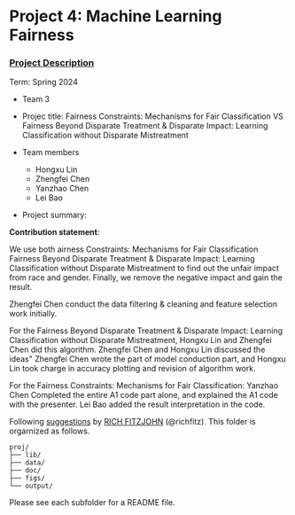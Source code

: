 # Project 4: Machine Learning Fairness

### [Project Description](doc/project4_desc.md)

Term: Spring 2024

+ Team 3
+ Projec title: Fairness Constraints: Mechanisms for Fair Classification VS Fairness Beyond Disparate Treatment & Disparate Impact: Learning Classification without Disparate Mistreatment
+ Team members
	+ Hongxu Lin
	+ Zhengfei Chen
	+ Yanzhao Chen
	+ Lei Bao

+ Project summary: 
	
**Contribution statement**: 

We use both airness Constraints: Mechanisms for Fair Classification Fairness Beyond Disparate Treatment & Disparate Impact: Learning Classification without Disparate Mistreatment to find out the unfair impact from race and gender. Finally, we remove the negative impact and gain the result.

Zhengfei Chen conduct the data filtering & cleaning and feature selection work initially. 

For the Fairness Beyond Disparate Treatment & Disparate Impact: Learning Classification without Disparate Mistreatment, Hongxu Lin and Zhengfei Chen did this algorithm. Zhengfei Chen and Hongxu Lin discussed the ideas" Zhengfei Chen wrote the part of model conduction part, and Hongxu Lin took charge in accuracy plotting and revision of algorithm work.

For the Fairness Constraints: Mechanisms for Fair Classification: Yanzhao Chen Completed the entire A1 code part alone, and explained the A1 code with the presenter. Lei Bao added the result interpretation in the code.

Following [suggestions](http://nicercode.github.io/blog/2013-04-05-projects/) by [RICH FITZJOHN](http://nicercode.github.io/about/#Team) (@richfitz). This folder is orgarnized as follows.

```
proj/
├── lib/
├── data/
├── doc/
├── figs/
└── output/
```

Please see each subfolder for a README file.
